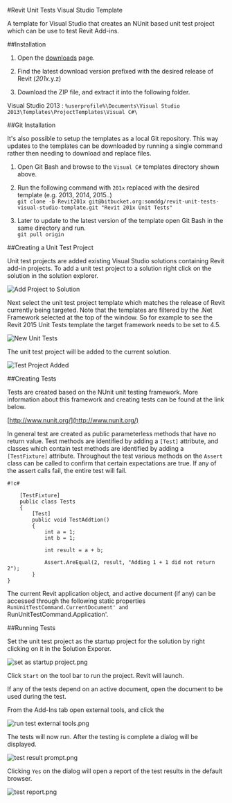 #Revit  Unit Tests Visual Studio Template

A template for Visual Studio that creates an NUnit based unit test project which can be use to test Revit Add-ins.

##Installation

1. Open the [downloads](https://bitbucket.org/somddg/revit-unit-tests-visual-studio-template/downloads) page.

2. Find the latest download version prefixed with the desired release of Revit (*201x*.y.z) 

3. Download the ZIP file, and extract it into the following folder.

Visual Studio 2013
: `%userprofile%\Documents\Visual Studio 2013\Templates\ProjectTemplates\Visual C#\`

##Git Installation

It's also possible to setup the templates as a local Git repository. This way updates to the templates can be downloaded by running a single command rather then needing to download and replace files.

1. Open Git Bash and browse to the `Visual C#` templates directory shown above.

2. Run the following command with `201x` replaced with the desired template (e.g. 2013, 2014, 2015..)  
`git clone -b Revit201x git@bitbucket.org:somddg/revit-unit-tests-visual-studio-template.git "Revit 201x Unit Tests" `  

3. Later to update to the latest version of the template open Git Bash in the same directory and run.  
`git pull origin`  


##Creating a Unit Test Project

Unit test projects are added existing Visual Studio solutions containing Revit add-in projects. To add a unit test project to a solution right click on the solution in the solution explorer.

![Add Project to Solution](https://bitbucket.org/repo/be7b9k/images/3149626223-add%20project%20to%20solution.png)

Next select the unit test project template which matches the release of Revit currently being targeted. Note that the templates are filtered by the .Net Framework selected at the top of the window. So for example to see the Revit 2015 Unit Tests template the target framework needs to be set to 4.5.

![New Unit Tests](https://bitbucket.org/repo/be7b9k/images/761863980-New%20Unit%20Tests.png)

The unit test project will be added to the current solution.

![Test Project Added](https://bitbucket.org/repo/be7b9k/images/3282741994-test%20project%20added.png)


##Creating Tests

Tests are created based on the NUnit unit testing framework. More information about this framework and creating tests can be found at the link below.

[http://www.nunit.org/](http://www.nunit.org/)

In general test are created as public parameterless methods that have no return value. Test methods are identified by adding a `[Test]` attribute, and classes which contain test methods are identified by adding a `[TestFixture]` attribute. Throughout the test various methods on the `Assert` class can be called to confirm that certain expectations are true. If any of the assert calls fail, the entire test will fail.

```
#!c#

    [TestFixture]
    public class Tests
    {
        [Test]
        public void TestAddtion()
        {
            int a = 1;
            int b = 1;

            int result = a + b;

            Assert.AreEqual(2, result, "Adding 1 + 1 did not return 2");
        }
}
```

The current Revit application object, and active document (if any) can be accessed through the following static properties `RunUnitTestCommand.CurrentDocument' and `RunUnitTestCommand.Application'.

##Running Tests

Set the unit test project as the startup project for the solution by right clicking on it in the Solution Exporer. 

![set as startup project.png](https://bitbucket.org/repo/be7b9k/images/1607490496-set%20as%20startup%20project.png)

Click `Start` on the tool bar to run the project. Revit will launch. 

If any of the tests depend on an active document, open the document to be used during the test. 

From the Add-Ins tab open external tools, and click the 

![run test external tools.png](https://bitbucket.org/repo/be7b9k/images/1847103855-run%20test%20external%20tools.png)

The tests will now run. After the testing is complete a dialog will be displayed.

![test result prompt.png](https://bitbucket.org/repo/be7b9k/images/763489837-test%20result%20prompt.png)

Clicking `Yes` on the dialog will open a report of the test results in the default browser.

![test report.png](https://bitbucket.org/repo/be7b9k/images/992465089-test%20report.png)
